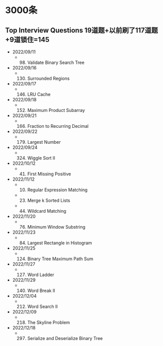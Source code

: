 
# 3000条
## Top Interview Questions 19道题+以前刷了117道题+9道锁住=145
* 2022/09/11
    * 98. Validate Binary Search Tree
* 2022/09/16
    * 130. Surrounded Regions
* 2022/09/17
    * 146. LRU Cache
* 2022/09/18
    * 152. Maximum Product Subarray
* 2022/09/21
    * 166. Fraction to Recurring Decimal
* 2022/09/22
    * 179. Largest Number
* 2022/09/24
    * 324. Wiggle Sort II
* 2022/10/12
    * 41. First Missing Positive
* 2022/11/12
    * 10. Regular Expression Matching
    * 23. Merge k Sorted Lists
    * 44. Wildcard Matching
* 2022/11/20
    * 76. Minimum Window Substring
* 2022/11/23
    * 84. Largest Rectangle in Histogram
* 2022/11/25
    * 124. Binary Tree Maximum Path Sum
* 2022/11/27
    * 127. Word Ladder
* 2022/11/29
    * 140. Word Break II
* 2022/12/04
    * 212. Word Search II
* 2022/12/09
    * 218. The Skyline Problem
* 2022/12/18
    * 297. Serialize and Deserialize Binary Tree